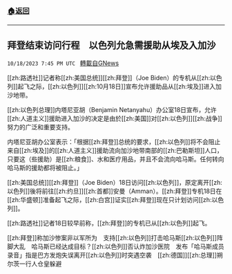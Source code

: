 ###  [:house:返回](README.md)
---


## 拜登结束访问行程　以色列允急需援助从埃及入加沙
`10/18/2023 7:45 PM UTC ` [轉載自GNews](https://gnews.org/articles/1852231)

[[zh:路透社]]记者称[[zh:美国总统]][[zh:拜登]]（Joe Biden）的专机从[[zh:以色列]]起飞之际，[[zh:以色列]][[zh:10月18日]]宣布允许援助品从[[zh:埃及]]进入加沙地带。

[[zh:以色列总理]]内塔尼亚胡（Benjamin Netanyahu）办公室18日宣布，允许[[zh:人道主义]]援助进入加沙的决定是由於[[zh:美国]]对[[zh:以色列]][[zh:战争]]努力的广泛和重要支持。

内塔尼亚胡办公室表示：「根据[[zh:拜登]]总统的要求，[[zh:以色列]]将不会阻止来自[[zh:埃及]]的[[zh:人道主义]]援助流向加沙地带南部的[[zh:巴勒斯坦]]人口，只要这（些援助）是[[zh:粮食]]、水和医疗用品，并且不会流向哈马斯。任何转向哈马斯的援助都将被阻止。」

[[zh:美国总统]][[zh:拜登]]（Joe Biden）18日访问[[zh:以色列]]，原定离开[[zh:以色列]]後将前往[[zh:约旦]][[zh:首都]]安曼（Amman）。[[zh:拜登]]专机18日在[[zh:华盛顿]]准备起飞之际，[[zh:白宫]]证实[[zh:拜登]]现在只计划访问[[zh:以色列]]。

[[zh:路透社]]记者18日较早前称，[[zh:拜登]]的专机已从[[zh:以色列]]起飞。

[[zh:拜登]]称加沙惨案非以军所为　支持[[zh:以色列]]打击哈马斯[[zh:以色列]]阵脚大乱　哈马斯已经达成目标？[[zh:以色列]]否认炸加沙医院　发布「哈马斯成员录音」指是巴方发炮失误离开[[zh:以色列]]时突遇空袭　[[zh:德国]][[zh:总理]]朔尔茨一行人仓皇躲避
